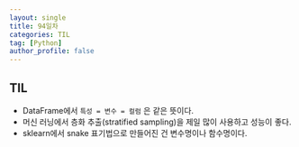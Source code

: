 ```yaml
---
layout: single
title: 94일차
categories: TIL
tag: [Python]
author_profile: false
---
```


## TIL

* DataFrame에서 `특성 = 변수 = 컬럼` 은 같은 뜻이다.
* 머신 러닝에서 층화 추출(stratified sampling)을 제일 많이 사용하고 성능이 좋다.
* sklearn에서 snake 표기법으로 만들어진 건 변수명이나 함수명이다. 

